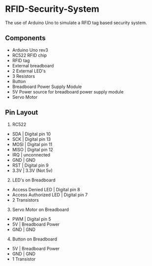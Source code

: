 # RFID-Security-System
The use of Arduino Uno to simulate a RFID tag based security system.

## Components
- Arduino Uno rev3
- RC522 RFID chip
- RFID tag
- External breadboard
- 2 External LED's
- 3 Resistors
- Button
- Breadboard Power Supply Module
- 5V Power source for breadboard power supply module
- Servo Motor

## Pin Layout
1. RC522
- SDA | Digital pin 10
- SCK | Digital pin 13
- MOSI | Digital pin 11
- MISO | Digital pin 12
- IRQ | unconnected
- GND | GND
- RST | Digital pin 9
- 3.3V | 3.3V (Not 5v)

2. LED's on Breadboard
- Access Denied LED | Digital pin 8
- Access Authorized LED | Digital pin 7
- 2 Transistors

3. Servo Motor on Breadboard
- PWM | Digital pin 5
- 5V |  Breadboard Power
- GND | GND

4. Button on Breadboard
- 5V | Breadboard Power
- GND | GND
- 1 Transistor